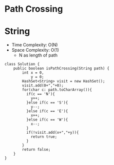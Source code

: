 # Path Crossing

# String

- Time Complexity: O(N)
- Space Complexity: O(1)
  - N as length of path

```
class Solution {
    public boolean isPathCrossing(String path) {
        int x = 0,
            y = 0;
        HashSet<String> visit = new HashSet();
        visit.add(0+","+0);
        for(char c: path.toCharArray()){
          if(c == 'N'){
            y++;
          }else if(c == 'S'){
            y--;
          }else if(c == 'E'){
            x++;
          }else if(c == 'W'){
            x--;
          }
          if(!visit.add(x+","+y)){
            return true;
          }
        }
        return false;
    }
}
```
